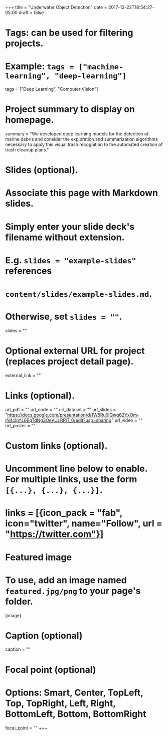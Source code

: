 +++
title = "Underwater Object Detection"
date = 2017-12-22T18:54:27-05:00
draft = false

# Tags: can be used for filtering projects.
# Example: `tags = ["machine-learning", "deep-learning"]`
tags = ["Deep Learning", "Computer Vision"]

# Project summary to display on homepage.
summary = "We developed deep learning models for the detection of marine debris and consider the exploration and summarization algorithms necessary to apply this visual trash recognition to the automated creation of trash cleanup plans."

# Slides (optional).
#   Associate this page with Markdown slides.
#   Simply enter your slide deck's filename without extension.
#   E.g. `slides = "example-slides"` references 
#   `content/slides/example-slides.md`.
#   Otherwise, set `slides = ""`.
slides = ""

# Optional external URL for project (replaces project detail page).
external_link = ""

# Links (optional).
url_pdf = ""
url_code = ""
url_dataset = ""
url_slides = "https://docs.google.com/presentation/d/1W5Ru0iQwq62YxOm-jN4cIpYL6EqTdNg3OeVULRPiT_0/edit?usp=sharing"
url_video = ""
url_poster = ""

# Custom links (optional).
#   Uncomment line below to enable. For multiple links, use the form `[{...}, {...}, {...}]`.
# links = [{icon_pack = "fab", icon="twitter", name="Follow", url = "https://twitter.com"}]

# Featured image
# To use, add an image named `featured.jpg/png` to your page's folder. 
[image]
  # Caption (optional)
  caption = ""

  # Focal point (optional)
  # Options: Smart, Center, TopLeft, Top, TopRight, Left, Right, BottomLeft, Bottom, BottomRight
  focal_point = ""
+++
